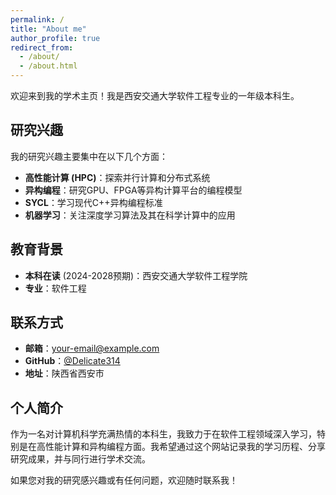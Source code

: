 ```yaml
---
permalink: /
title: "About me"
author_profile: true
redirect_from: 
  - /about/
  - /about.html
---
```


欢迎来到我的学术主页！我是西安交通大学软件工程专业的一年级本科生。

## 研究兴趣

我的研究兴趣主要集中在以下几个方面：

- **高性能计算 (HPC)**：探索并行计算和分布式系统
- **异构编程**：研究GPU、FPGA等异构计算平台的编程模型
- **SYCL**：学习现代C++异构编程标准
- **机器学习**：关注深度学习算法及其在科学计算中的应用

## 教育背景

- **本科在读** (2024-2028预期)：西安交通大学软件工程学院
- **专业**：软件工程

## 联系方式

- **邮箱**：your-email@example.com
- **GitHub**：[@Delicate314](https://github.com/Delicate314)
- **地址**：陕西省西安市

## 个人简介

作为一名对计算机科学充满热情的本科生，我致力于在软件工程领域深入学习，特别是在高性能计算和异构编程方面。我希望通过这个网站记录我的学习历程、分享研究成果，并与同行进行学术交流。

如果您对我的研究感兴趣或有任何问题，欢迎随时联系我！
